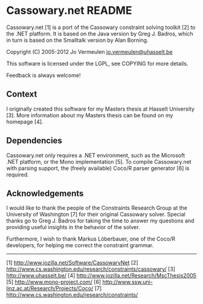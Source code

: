Cassowary.net README
====================

Cassowary.net [1] is a port of the Cassowary constraint solving
toolkit [2] to the .NET platform. It is based on the Java version by
Greg J. Badros, which in turn is based on the Smalltalk version by
Alan Borning.

Copyright (C) 2005-2012 Jo Vermeulen <jo.vermeulen@uhasselt.be>

This software is licensed under the LGPL, see COPYING for more
details.

Feedback is always welcome!

Context
-------

I originally created this software for my Masters thesis at Hasselt
University [3]. More information about my Masters thesis can be found
on my homepage [4].

Dependencies
------------

Cassowary.net only requires a .NET environment, such as the Microsoft
.NET platform, or the Mono implementation [5]. To compile
Cassowary.net with parsing support, the (freely available) Coco/R
parser generator [6] is required.

Acknowledgements
----------------

I would like to thank the people of the Constraints Research Group at
the University of Washington [7] for their original Cassowary solver.
Special thanks go to Greg J. Badros for taking the time to answer my
questions and providing useful insights in the behavior of the solver.

Furthermore, I wish to thank Markus Löberbauer, one of the Coco/R
developers, for helping me correct the constraint grammar.

----
[1] http://www.jozilla.net/Software/CassowaryNet
[2] http://www.cs.washington.edu/research/constraints/cassowary/
[3] http://www.uhasselt.be/
[4] http://www.jozilla.net/Research/MscThesis2005
[5] http://www.mono-project.com/
[6] http://www.ssw.uni-linz.ac.at/Research/Projects/Coco/
[7] http://www.cs.washington.edu/research/constraints/

